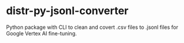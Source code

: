 # distr-py-jsonl-converter
Python package with CLI to clean and covert .csv files to .jsonl files for Google Vertex AI fine-tuning.
